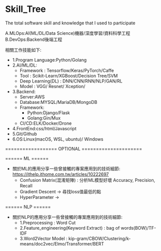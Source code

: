 # Skill_Tree
The total software skill and knowledge that I used to participate


A.MLOps:AI(ML/DL/Data Science)機器/深度學習/資料科學工程
B.DevOps:Backend後端工程

相關工作技能如下:
- 1.Program Language:Python/Golang
- 2.AI/ML/DL:
   - Framework : Tensorflow/Keras/PyTorch/Caffe
   - Tool : Scikit-Learn/XGBoost/Decision Tree/SVM
   - Deep Learning(DL) : DNN/CNN/RNN/NLP/GAN/RL
   - Model : VGG/ Resnet/ Xception/ 
- 3.Backend:
   - Server:AWS
   - Database:MYSQL/MariaDB/MongoDB
   - Framework:
     - Python:Django/Flask
     -  Golang:Gin/Mux
   - CI/CD:ELK/Docker/Drone
- 4.FrontEnd:css/html/Javascript
- 5.Git/Github
- 6.OS:Linux(macOS, WSL, ubuntu)/ Windows


================== OPTIONAL =====================

====== ML ====== 
- 關於ML的應用分享一些曾接觸的專案應用到的技術細節: https://ithelp.ithome.com.tw/articles/10222697
    - Confusion Matrix(混淆矩陣) : 分析ML模型好壞 Accuracy, Precision, Recall
    - Gradient Descent -> 尋找loss值最低的點
    - HyperParameter -> 


====== NLP ======
- 關於NLP的應用分享一些曾接觸的專案應用到的技術細節:
    - 1.Preprocessing : Word Cut
    - 2.Feature_engineering(Keyword Extract) : bag of words(BOW)/TF-IDF
    - 3.Word2Vector Model : kip-gram/CBOW/Clustering/k-means/doc2vec/Elmo/Transformer/BERT


